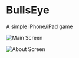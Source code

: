 BullsEye
========

A simple iPhone/iPad game

![Main Screen](https://raw.github.com/jpcarreira/BullsEye/master/BullsEye/BullsEye/Screenshots/ss_main.png)

![About Screen](https://raw.github.com/jpcarreira/BullsEye/master/BullsEye/BullsEye/Screenshots/ss_about.png)